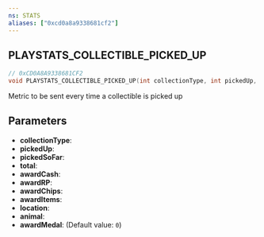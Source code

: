 ```yaml
---
ns: STATS
aliases: ["0xcd0a8a9338681cf2"]
---
```

## PLAYSTATS_COLLECTIBLE_PICKED_UP

```c
// 0xCD0A8A9338681CF2
void PLAYSTATS_COLLECTIBLE_PICKED_UP(int collectionType, int pickedUp, int pickedSoFar, int total, int awardCash, int awardRP, int awardChips, int awardItems, int location, int animal, int awardMedal);
```

Metric to be sent every time a collectible is picked up


## Parameters
* **collectionType**: 
* **pickedUp**: 
* **pickedSoFar**: 
* **total**: 
* **awardCash**: 
* **awardRP**: 
* **awardChips**: 
* **awardItems**: 
* **location**: 
* **animal**: 
* **awardMedal**: (Default value: `0`)
